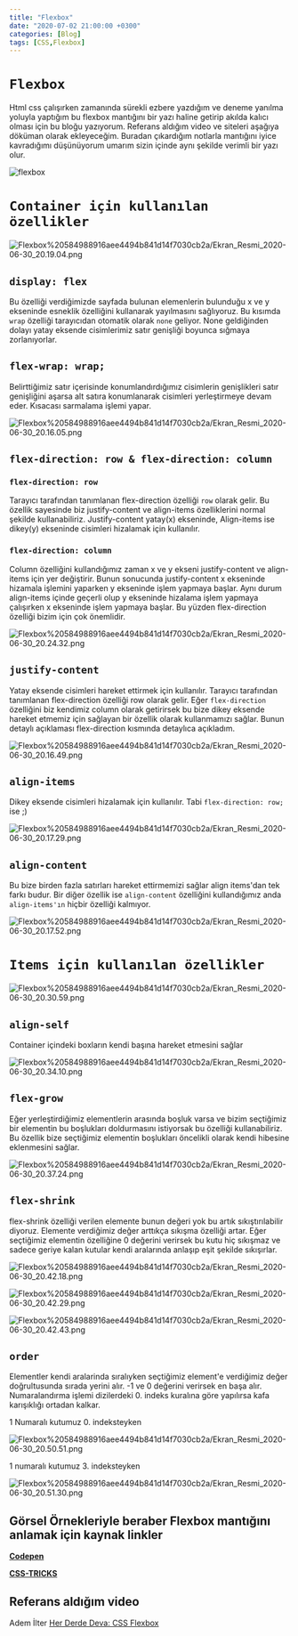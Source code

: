 ```yaml
---
title: "Flexbox"
date: "2020-07-02 21:00:00 +0300"
categories: [Blog]
tags: [CSS,Flexbox]
---
```


# `Flexbox`

Html css çalışırken zamanında sürekli ezbere yazdığım ve deneme yanılma yoluyla yaptığım bu  flexbox mantığını bir yazı haline getirip akılda kalıcı olması için bu bloğu yazıyorum. Referans aldığım video ve siteleri aşağıya döküman olarak ekleyeceğim. Buradan çıkardığım notlarla mantığını iyice kavradığımı düşünüyorum umarım sizin içinde aynı şekilde verimli bir yazı olur.

![flexbox](https://www.silocreativo.com/en/wp-content/uploads/2017/04/flexbox-cssgrid-practical-example.png)

# `Container için kullanılan özellikler`

![Flexbox%20584988916aee4494b841d14f7030cb2a/Ekran_Resmi_2020-06-30_20.19.04.png](Flexbox%20584988916aee4494b841d14f7030cb2a/Ekran_Resmi_2020-06-30_20.19.04.png)

## `display: flex`

Bu özelliği verdiğimizde sayfada bulunan elemenlerin bulunduğu x ve y ekseninde esneklik özelliğini kullanarak yayılmasını sağlıyoruz. Bu kısımda `wrap` özelliği tarayıcıdan otomatik olarak `none` geliyor. None geldiğinden dolayı yatay eksende cisimlerimiz satır genişliği boyunca sığmaya zorlanıyorlar.

## `flex-wrap: wrap;`

Belirttiğimiz satır içerisinde konumlandırdığımız cisimlerin genişlikleri satır genişliğini aşarsa alt satıra konumlanarak cisimleri yerleştirmeye devam eder. Kısacası sarmalama işlemi yapar. 

![Flexbox%20584988916aee4494b841d14f7030cb2a/Ekran_Resmi_2020-06-30_20.16.05.png](Flexbox%20584988916aee4494b841d14f7030cb2a/Ekran_Resmi_2020-06-30_20.16.05.png)

## `flex-direction: row & flex-direction: column`

### `flex-direction: row`

Tarayıcı tarafından tanımlanan flex-direction özelliği `row` olarak gelir. Bu özellik sayesinde biz justify-content ve align-items özelliklerini normal şekilde kullanabiliriz. Justify-content yatay(x) ekseninde, Align-items ise dikey(y) ekseninde cisimleri hizalamak için kullanılır.


### `flex-direction: column`

Column özelliğini kullandığımız zaman x ve y ekseni justify-content ve align-items için yer değiştirir. Bunun sonucunda justify-content x ekseninde hizamala işlemini yaparken y ekseninde işlem yapmaya başlar. Aynı durum align-items içinde geçerli olup y ekseninde hizalama işlem yapmaya çalışırken  x ekseninde işlem yapmaya başlar. Bu yüzden flex-direction özelliği bizim için çok önemlidir.

![Flexbox%20584988916aee4494b841d14f7030cb2a/Ekran_Resmi_2020-06-30_20.24.32.png](Flexbox%20584988916aee4494b841d14f7030cb2a/Ekran_Resmi_2020-06-30_20.24.32.png)

## `justify-content`

Yatay eksende cisimleri hareket ettirmek için kullanılır. Tarayıcı tarafından tanımlanan flex-direction özelliği row olarak gelir. Eğer `flex-direction` özelliğini biz kendimiz column olarak getirirsek bu bize dikey eksende hareket etmemiz için sağlayan bir özellik olarak kullanmamızı sağlar. Bunun detaylı açıklaması flex-direction kısmında detaylıca açıkladım.

![Flexbox%20584988916aee4494b841d14f7030cb2a/Ekran_Resmi_2020-06-30_20.16.49.png](Flexbox%20584988916aee4494b841d14f7030cb2a/Ekran_Resmi_2020-06-30_20.16.49.png)

## `align-items`

Dikey eksende cisimleri hizalamak için kullanılır. Tabi `flex-direction: row;` ise ;)

![Flexbox%20584988916aee4494b841d14f7030cb2a/Ekran_Resmi_2020-06-30_20.17.29.png](Flexbox%20584988916aee4494b841d14f7030cb2a/Ekran_Resmi_2020-06-30_20.17.29.png)

## `align-content`

Bu bize birden fazla satırları hareket ettirmemizi sağlar align items'dan tek farkı budur. Bir diğer özellik ise `align-content` özelliğini kullandığımız anda `align-items'ın` hiçbir özelliği kalmıyor.

![Flexbox%20584988916aee4494b841d14f7030cb2a/Ekran_Resmi_2020-06-30_20.17.52.png](Flexbox%20584988916aee4494b841d14f7030cb2a/Ekran_Resmi_2020-06-30_20.17.52.png)

# `Items için kullanılan özellikler`

![Flexbox%20584988916aee4494b841d14f7030cb2a/Ekran_Resmi_2020-06-30_20.30.59.png](Flexbox%20584988916aee4494b841d14f7030cb2a/Ekran_Resmi_2020-06-30_20.30.59.png)

## `align-self`

Container içindeki boxların kendi başına hareket etmesini sağlar

![Flexbox%20584988916aee4494b841d14f7030cb2a/Ekran_Resmi_2020-06-30_20.34.10.png](Flexbox%20584988916aee4494b841d14f7030cb2a/Ekran_Resmi_2020-06-30_20.34.10.png)

## `flex-grow`

Eğer yerleştirdiğimiz elementlerin arasında boşluk varsa ve bizim seçtiğimiz bir elementin bu boşlukları doldurmasını istiyorsak bu özelliği kullanabiliriz. Bu özellik bize seçtiğimiz elementin boşlukları öncelikli olarak kendi hibesine eklenmesini sağlar.

![Flexbox%20584988916aee4494b841d14f7030cb2a/Ekran_Resmi_2020-06-30_20.37.24.png](Flexbox%20584988916aee4494b841d14f7030cb2a/Ekran_Resmi_2020-06-30_20.37.24.png)

## `flex-shrink`

flex-shrink özelliği verilen elemente bunun değeri yok bu artık sıkıştırılabilir diyoruz. Elemente verdiğimiz değer arttıkça sıkışma özelliği artar. Eğer seçtiğimiz elementin özelliğine 0 değerini verirsek bu kutu hiç sıkışmaz ve sadece geriye kalan kutular kendi aralarında anlaşıp eşit şekilde sıkışırlar.

![Flexbox%20584988916aee4494b841d14f7030cb2a/Ekran_Resmi_2020-06-30_20.42.18.png](Flexbox%20584988916aee4494b841d14f7030cb2a/Ekran_Resmi_2020-06-30_20.42.18.png)

![Flexbox%20584988916aee4494b841d14f7030cb2a/Ekran_Resmi_2020-06-30_20.42.29.png](Flexbox%20584988916aee4494b841d14f7030cb2a/Ekran_Resmi_2020-06-30_20.42.29.png)

![Flexbox%20584988916aee4494b841d14f7030cb2a/Ekran_Resmi_2020-06-30_20.42.43.png](Flexbox%20584988916aee4494b841d14f7030cb2a/Ekran_Resmi_2020-06-30_20.42.43.png)

## `order`

Elementler kendi aralarinda sıralıyken seçtiğimiz element'e verdiğimiz değer doğrultusunda sırada yerini alır. -1 ve 0 değerini verirsek en başa alır. Numaralandırma işlemi dizilerdeki 0. indeks kuralına göre yapılırsa kafa karışıklığı ortadan kalkar. 

1 Numaralı kutumuz 0. indeksteyken

![Flexbox%20584988916aee4494b841d14f7030cb2a/Ekran_Resmi_2020-06-30_20.50.51.png](Flexbox%20584988916aee4494b841d14f7030cb2a/Ekran_Resmi_2020-06-30_20.50.51.png)

1 numaralı kutumuz 3. indeksteyken

![Flexbox%20584988916aee4494b841d14f7030cb2a/Ekran_Resmi_2020-06-30_20.51.30.png](Flexbox%20584988916aee4494b841d14f7030cb2a/Ekran_Resmi_2020-06-30_20.51.30.png)

## Görsel Örnekleriyle beraber Flexbox mantığını anlamak için kaynak linkler

[**Codepen**](https://codepen.io/enxaneta/full/adLPwv)

[**CSS-TRICKS**](https://css-tricks.com/snippets/css/a-guide-to-flexbox/)

## Referans aldığım video

Adem İlter [Her Derde Deva: CSS Flexbox](https://www.youtube.com/watch?v=_s15i3MoAyE)